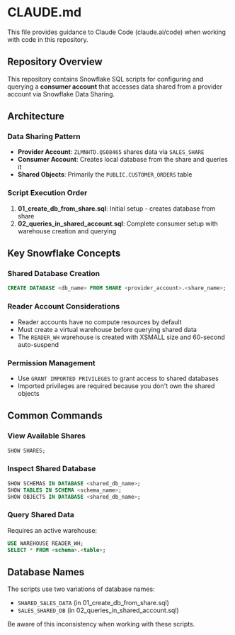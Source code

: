 # CLAUDE.md

This file provides guidance to Claude Code (claude.ai/code) when working with code in this repository.

## Repository Overview

This repository contains Snowflake SQL scripts for configuring and querying a **consumer account** that accesses data shared from a provider account via Snowflake Data Sharing.

## Architecture

### Data Sharing Pattern
- **Provider Account**: `ZLMNHTD.QS08465` shares data via `SALES_SHARE`
- **Consumer Account**: Creates local database from the share and queries it
- **Shared Objects**: Primarily the `PUBLIC.CUSTOMER_ORDERS` table

### Script Execution Order

1. **01_create_db_from_share.sql**: Initial setup - creates database from share
2. **02_queries_in_shared_account.sql**: Complete consumer setup with warehouse creation and querying

## Key Snowflake Concepts

### Shared Database Creation
```sql
CREATE DATABASE <db_name> FROM SHARE <provider_account>.<share_name>;
```

### Reader Account Considerations
- Reader accounts have no compute resources by default
- Must create a virtual warehouse before querying shared data
- The `READER_WH` warehouse is created with XSMALL size and 60-second auto-suspend

### Permission Management
- Use `GRANT IMPORTED PRIVILEGES` to grant access to shared databases
- Imported privileges are required because you don't own the shared objects

## Common Commands

### View Available Shares
```sql
SHOW SHARES;
```

### Inspect Shared Database
```sql
SHOW SCHEMAS IN DATABASE <shared_db_name>;
SHOW TABLES IN SCHEMA <schema_name>;
SHOW OBJECTS IN DATABASE <shared_db_name>;
```

### Query Shared Data
Requires an active warehouse:
```sql
USE WAREHOUSE READER_WH;
SELECT * FROM <schema>.<table>;
```

## Database Names
The scripts use two variations of database names:
- `SHARED_SALES_DATA` (in 01_create_db_from_share.sql)
- `SALES_SHARED_DB` (in 02_queries_in_shared_account.sql)

Be aware of this inconsistency when working with these scripts.
